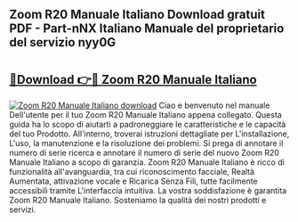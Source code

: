 ## Zoom R20 Manuale Italiano Download gratuit PDF - Part-nNX Italiano Manuale del proprietario del servizio nyy0G

# <h2><a href="http://dfd2h3n.blite.top/?on=Zoom+R20+Manuale+Italiano">🔗Download 👉🔴 Zoom R20 Manuale Italiano</a></h2>

[![Zoom R20 Manuale Italiano download](https://i.imgur.com/lujVjoI.png)](http://dfd2h3n.blite.top/?on=Zoom+R20+Manuale+Italiano)
Ciao e benvenuto nel manuale Dell'utente per il tuo Zoom R20 Manuale Italiano appena collegato. Questa guida ha lo scopo di aiutarti a padroneggiare le caratteristiche e le capacità del tuo Prodotto. All'interno, troverai istruzioni dettagliate per L'installazione, L'uso, la manutenzione e la risoluzione dei problemi. Si prega di annotare il numero di serie ricerca e annotare il numero di serie del nuovo Zoom R20 Manuale Italiano a scopo di garanzia. Zoom R20 Manuale Italiano è ricco di funzionalità all'avanguardia, tra cui riconoscimento facciale, Realtà Aumentata, attivazione vocale e Ricarica Senza Fili, tutte facilmente accessibili tramite L'interfaccia intuitiva. La vostra soddisfazione è garantita Zoom R20 Manuale Italiano. Sosteniamo la qualità dei nostri prodotti e servizi.

